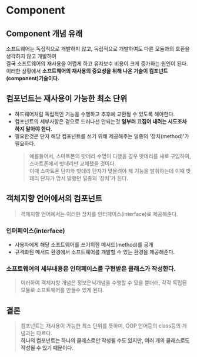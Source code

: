# Component
## Component 개념 유래
소프트웨어는 독집적으로 개발하지 않고, 독립적으로 개발하여도 다른 모듈과의 호환을 생각하지 않고 개발하여  
결국 소프트웨어의 재사용을 어렵게 하고 유지보수 비용이 크게 증가하는 원인이 된다.  
이러한 상황에서 **소프트웨어의 재사용의 중요성을 위해 나온 기술이 컴포넌트(component)기술이다.**

## 컴포넌트는 재사용이 가능한 최소 단위
- 하드웨어처럼 독립적인 기능을 수행하고 추후에 교환될 수 있도록 해야한다.  
- 컴포넌트의 세부사항은 겉으로 드러나선 안되는것 **일부러 끄집어 내려는 시도조차 하지 말아야 한다.**  
- 필요한것은 단지 해당 컴포넌트를 쓰기 위해 제공해주는 일종의 '장치(method)'가 필요하다.  
    >예를들어서, 스마트폰의 밧데리 수명이 다했을 경우 밧데리를 새로 구입하여,  
    >스마트폰에서 밧데리만 교체했을 것이다.  
    >이때 스마트폰 단자와 밧데리 단자가 맞물려야 제 기능을 발휘하는데 이때 밧데리 단자가 앞서 말했던 일종의 '장치'가 된다.  

## 객체지향 언어에서의 컴포넌트
>객체지향 언어에서는 이러한 장치를 인터페이스(interface)로 제공해준다.  
### 인터페이스(interface)
- 사용자에게 해당 소프트웨어를 쓰기위한 메서드(method)를 공개
- 규격화된 메서드 환경에서 소프트웨어를 개발할 수 있는 환경을 제공해준다.
### 소프트웨어의 세부내용은 인터페이스를 구현받은 클래스가 작성한다.
 > 이러하여 객체지향 개념은 정보은닉개념을 수행할 수 있을 뿐더러, 각각 독립된 모듈로 소프트웨어를 만들수 있게 된다.  

## 결론
>컴포넌트는 재사용이 가능한 최소 단위를 뜻하며, OOP 언어등의 class등의 개념과는 다르다.   
**하나의 컴포넌트는 하나의 클래스로만 작성될 수도 있지만, 여러 개의 클래스로도 작성될 수 있기 때문이다.**
